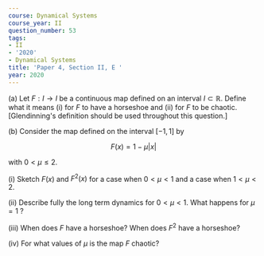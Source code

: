 ```yaml
---
course: Dynamical Systems
course_year: II
question_number: 53
tags:
- II
- '2020'
- Dynamical Systems
title: 'Paper 4, Section II, E '
year: 2020
---
```




(a) Let $F: I \rightarrow I$ be a continuous map defined on an interval $I \subset \mathbb{R}$. Define what it means (i) for $F$ to have a horseshoe and (ii) for $F$ to be chaotic. [Glendinning's definition should be used throughout this question.]

(b) Consider the map defined on the interval $[-1,1]$ by

$$F(x)=1-\mu|x|$$

with $0<\mu \leqslant 2$.

(i) Sketch $F(x)$ and $F^{2}(x)$ for a case when $0<\mu<1$ and a case when $1<\mu<2$.

(ii) Describe fully the long term dynamics for $0<\mu<1$. What happens for $\mu=1$ ?

(iii) When does $F$ have a horseshoe? When does $F^{2}$ have a horseshoe?

(iv) For what values of $\mu$ is the map $F$ chaotic?